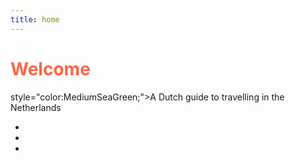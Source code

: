 ```yaml
---
title: home
---
```


<h1> <h1 style="color:Tomato;">Welcome</h1>
<p></p>
<p> style="color:MediumSeaGreen;">A Dutch guide to travelling in the Netherlands</p>
<ul>
<li></li>
<li></li>
<li></li>
</ul>
